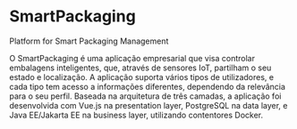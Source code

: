 # SmartPackaging
Platform for Smart Packaging Management


O SmartPackaging é uma aplicação empresarial que visa controlar embalagens inteligentes, que, através de sensores IoT, partilham o seu estado e localização. A aplicação suporta vários tipos de utilizadores, e cada tipo tem acesso a informações diferentes, dependendo da relevância para o seu perfil. Baseada na arquitetura de três camadas, a aplicação foi desenvolvida com Vue.js na presentation layer, PostgreSQL na data layer, e Java EE/Jakarta EE na business layer, utilizando contentores Docker.
